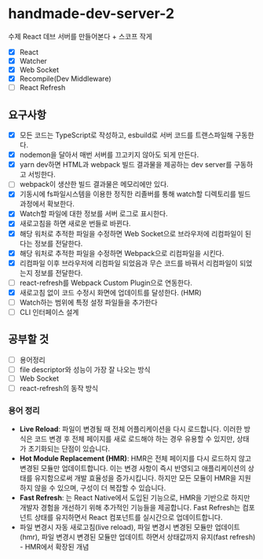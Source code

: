 # handmade-dev-server-2

수제 React 데브 서버를 만들어본다 + 스코프 작게

- [x] React
- [x] Watcher
- [x] Web Socket
- [x] Recompile(Dev Middleware)
- [ ] React Refresh

## 요구사항

- [x] 모든 코드는 TypeScript로 작성하고, esbuild로 서버 코드를 트랜스파일해 구동한다.
- [x] nodemon을 달아서 매번 서버를 끄고키지 않아도 되게 만든다.
- [x] yarn dev하면 HTML과 webpack 빌드 결과물을 제공하는 dev server를 구동하고 서빙한다.
- [ ] webpack이 생산한 빌드 결과물은 메모리에만 있다.
- [x] 기동시에 fs파일시스템을 이용한 정직한 리졸버를 통해 watch할 디렉토리를 빌드 과정에서 확보한다.
- [x] Watch할 파일에 대한 정보를 서버 로그로 표시한다.
- [x] 새로고침을 하면 새로운 번들로 바뀐다.
- [x] 해당 워처로 추적한 파일을 수정하면 Web Socket으로 브라우저에 리컴파일이 된다는 정보를 전달한다.
- [x] 해당 워처로 추적한 파일을 수정하면 Webpack으로 리컴파일을 시킨다.
- [x] 리컴파일 이후 브라우저에 리컴파일 되었음과 무슨 코드를 바꿔서 리컴파일이 되었는지 정보를 전달한다.
- [ ] react-refresh를 Webpack Custom Plugin으로 연동한다.
- [x] 새로고침 없이 코드 수정시 화면에 업데이트를 달성한다. (HMR)
- [ ] Watch하는 범위에 특정 설정 파일들을 추가한다
- [ ] CLI 인터페이스 설계

## 공부할 것

- [ ] 용어정리
- [ ] file descriptor와 성능이 가장 잘 나오는 방식
- [ ] Web Socket
- [ ] react-refresh의 동작 방식

### 용어 정리

- **Live Reload**: 파일이 변경될 때 전체 어플리케이션을 다시 로드합니다. 이러한 방식은 코드 변경 후 전체 페이지를 새로 로드해야 하는 경우 유용할 수 있지만, 상태가 초기화되는 단점이 있습니다.
- **Hot Module Replacement (HMR)**: HMR은 전체 페이지를 다시 로드하지 않고 변경된 모듈만 업데이트합니다. 이는 변경 사항이 즉시 반영되고 애플리케이션의 상태를 유지함으로써 개발 효율성을 증가시킵니다. 하지만 모든 모듈이 HMR을 지원하지 않을 수 있으며, 구성이 더 복잡할 수 있습니다.
- **Fast Refresh**: 는 React Native에서 도입된 기능으로, HMR을 기반으로 하지만 개발자 경험을 개선하기 위해 추가적인 기능들을 제공합니다. Fast Refresh는 컴포넌트 상태를 유지하면서 React 컴포넌트를 실시간으로 업데이트합니다.
- 파일 변경시 자동 새로고침(live reload), 파일 변경시 변경된 모듈만 업데이트(hmr), 파일 변경시 변경된 모듈만 업데이트 하면서 상태값까지 유지(fast refresh) - HMR에서 확장된 개념
